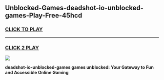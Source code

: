 
## Unblocked-Games-deadshot-io-unblocked-games-Play-Free-45hcd
<h3>
<a href="https://premium76.site?title=deadshot-io-unblocked-games&ref=23A">CLICK TO PLAY</a></h3>
<hr>

<h3>
<a href="https://premium76.site?title=deadshot-io-unblocked-games&ref=23A">CLICK 2 PLAY</a>
  
</h3>

<a href="https://premium76.site?title=deadshot-io-unblocked-games&ref=23A"><img src="https://clearcache.store/games.png"></a>


**deadshot-io-unblocked-games games unblocked: Your Gateway to Fun and Accessible Online Gaming**
